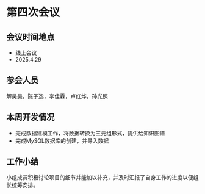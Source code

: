 # 第四次会议

## 会议时间地点

- 线上会议
- 2025.4.29  

## 参会人员

解昊昊，陈子逸，李佳霖，卢红烨，孙光照

## 本周开发情况
- 完成数据建模工作，将数据转换为三元组形式，提供给知识图谱
- 完成MySQL数据库的创建，并导入数据

## 工作小结
小组成员积极讨论项目的细节并能加以补充，并及时汇报了自身工作的进度以便组长统筹安排。



